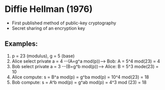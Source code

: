 # Diffie Hellman (1976)
- First published method of public-key cryptography
- Secret sharing of an encryption key

## Examples:
1. p = 23 (modulus), g = 5 (base)
2. Alice select private a = 4 --(A=g^a mod(p))--> Bob: A = 5^4 mod(23) = 4
3. Bob select private a = 3 --(B=g^b mod(p))--> Alice: B = 5^3 mode(23) = 10
4. Alice compute: s = B^a mod(p) = g^ba mod(p) = 10^4 mod(23) = 18
5. Bob compute: s = A^b mod(p) = g^ab mod(p) = 4^3 mod (23) = 18
